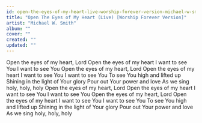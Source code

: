 ```yaml
---
id: open-the-eyes-of-my-heart-live-worship-forever-version-michael-w-smith
title: "Open The Eyes of My Heart (Live) [Worship Forever Version]"
artist: "Michael W. Smith"
album: ""
cover: ""
created: ""
updated: ""
---
```


Open the eyes of my heart, Lord
Open the eyes of my heart
I want to see You
I want to see You
Open the eyes of my heart, Lord
Open the eyes of my heart
I want to see You
I want to see You
To see You high and lifted up
Shining in the light of Your glory
Pour out Your power and love
As we sing holy, holy, holy
Open the eyes of my heart, Lord
Open the eyes of my heart
I want to see You
I want to see You
Open the eyes of my heart, Lord
Open the еyes of my heart
I want to see You
I want to see You
To see You high and lifted up
Shining in thе light of Your glory
Pour out Your power and love
As we sing holy, holy, holy